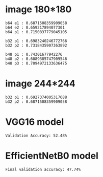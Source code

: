 # image 180*180
```
b64 e1 : 0.6871508359909058
b64 e2 : 0.659217894077301
b64 p1 : 0.7150837779045105
```
```
b32 p1 : 0.6983240246772766
b32 p2 : 0.7318435907363892
```
```
b48 p1 : 0.74301677942276
b48 p2 : 0.6089385747909546
b48 p3 : 0.7094972133636475
```
# image 244*244
```
b32 p1 : 0.6927374005317688
b32 p2 : 0.6871508359909058
```

# VGG16 model
```
Validation Accuracy: 52.48%
```

# EfficientNetB0 model
```
Final validation accuracy: 47.74%
```